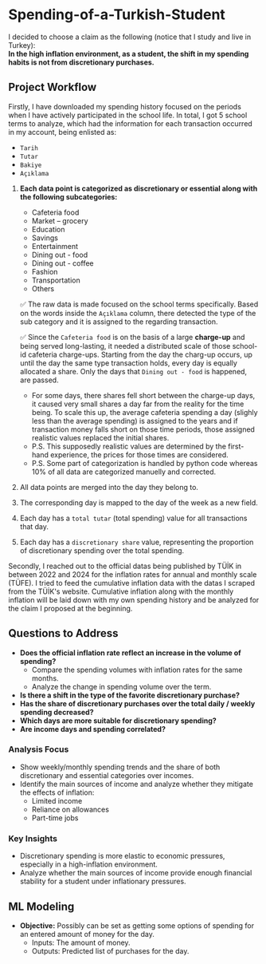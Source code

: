 # Spending-of-a-Turkish-Student

I decided to choose a claim as the following (notice that I study and live in Turkey):  
**In the high inflation environment, as a student, the shift in my spending habits is not from discretionary purchases.**

## Project Workflow

Firstly, I have downloaded my spending history focused on the periods when I have actively participated in the school life. In total, I got 5 school terms to analyze, which had the information for each transaction occurred in my account, being enlisted as: 
  - `Tarih`
  -  `Tutar`
  -   `Bakiye`
  -   `Açıklama`

1. **Each data point is categorized as discretionary or essential along with the following subcategories:**
   - Cafeteria food
   - Market – grocery
   - Education
   - Savings
   - Entertainment
   - Dining out - food
   - Dining out - coffee
   - Fashion
   - Transportation
   - Others
   
    ✅ The raw data is made focused on the school terms specifically. Based on the words inside the `Açıklama` column, there detected the type of the sub category and it is assigned to the regarding transaction.
   
    ✅ Since the `Cafeteria food` is on the basis of a large **charge-up** and being served long-lasting, it needed a distributed scale of those school-id cafeteria charge-ups. Starting from the day the charg-up occurs, up until the day the same type transaction holds, every day is equally allocated a share. Only the days that `Dining out - food` is happened, are passed.

   - For some days, there shares fell short between the charge-up days, it caused very small shares a day far from the reality for the time being. To scale this up, the average cafeteria spending a day (slighly less than the average spending) is assigned to the years and if transaction money falls short on those time periods, those assigned realistic values replaced the initial shares.
   - P.S. This supposedly realistic values are determined by the first-hand experience, the prices for those times are considered.
   - P.S. Some part of categorization is handled by python code whereas 10% of all data are categorized manuelly and corrected.
     
3. All data points are merged into the day they belong to.
4. The corresponding day is mapped to the day of the week as a new field.
5. Each day has a `total tutar` (total spending) value for all transactions that day.
6. Each day has a `discretionary share` value, representing the proportion of discretionary spending over the total spending.

Secondly, I reached out to the official datas being published by TÜİK in between 2022 and 2024 for the inflation rates for annual and monthly scale (TÜFE). I tried to feed the cumulative inflation data with the datas I scraped from the TÜİK's website. Cumulative inflation along with the monthly inflation will be laid down with my own spending history and be analyzed for the claim I proposed at the beginning.

## Questions to Address
- **Does the official inflation rate reflect an increase in the volume of spending?**
  - Compare the spending volumes with inflation rates for the same months.
  - Analyze the change in spending volume over the term.
- **Is there a shift in the type of the favorite discretionary purchase?**
- **Has the share of discretionary purchases over the total daily / weekly spending decreased?**
- **Which days are more suitable for discretionary spending?**
- **Are income days and spending correlated?**

### Analysis Focus
- Show weekly/monthly spending trends and the share of both discretionary and essential categories over incomes.
- Identify the main sources of income and analyze whether they mitigate the effects of inflation:
  - Limited income
  - Reliance on allowances
  - Part-time jobs

### Key Insights
- Discretionary spending is more elastic to economic pressures, especially in a high-inflation environment.
- Analyze whether the main sources of income provide enough financial stability for a student under inflationary pressures.

## ML Modeling
- **Objective:** Possibly can be set as getting some options of spending for an entered amount of money for the day.
  - Inputs: The amount of money.
  - Outputs: Predicted list of purchases for the day.



